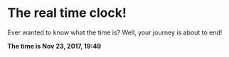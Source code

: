 # The real time clock!

Ever wanted to know what the time is? Well, your journey is about to end!

**The time is Nov 23, 2017, 19:49**